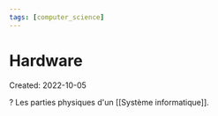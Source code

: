 ```yaml
---
tags: [computer_science] 
---
```

# Hardware
Created: 2022-10-05

?
Les parties physiques d'un [[Système informatique]].
<!--SR:!2022-10-26,10,230-->